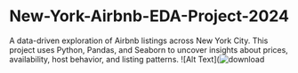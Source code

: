 # New-York-Airbnb-EDA-Project-2024
A data-driven exploration of Airbnb listings across New York City. This project uses Python, Pandas, and Seaborn to uncover insights about prices, availability, host behavior, and listing patterns.
![Alt Text](![download](https://github.com/user-attachments/assets/b006c435-637f-4ab0-8dcd-df8e228f4bf8)
